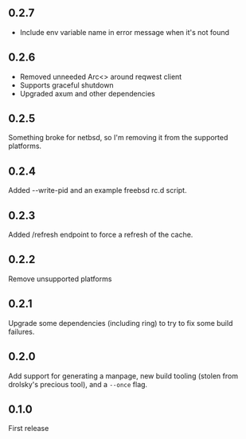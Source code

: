 ## 0.2.7

- Include env variable name in error message when it's not found

## 0.2.6

- Removed unneeded Arc<> around reqwest client
- Supports graceful shutdown
- Upgraded axum and other dependencies

## 0.2.5

Something broke for netbsd, so I'm removing it from the supported platforms.

## 0.2.4

Added --write-pid and an example freebsd rc.d script.

## 0.2.3

Added /refresh endpoint to force a refresh of the cache.

## 0.2.2

Remove unsupported platforms

## 0.2.1

Upgrade some dependencies (including ring) to try to fix some build failures.

## 0.2.0

Add support for generating a manpage, new build tooling (stolen from drolsky's
precious tool), and a `--once` flag.

## 0.1.0
First release
